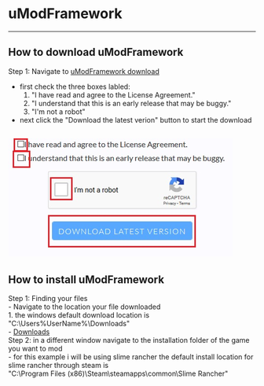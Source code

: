 # uModFramework
-----
## How to download uModFramework
Step 1: Navigate to [uModFramework download](https://umodframework.com/download.html)
  - first check the three boxes labled:
    1. "I have read and agree to the License Agreement."
    2. "I understand that this is an early release that may be buggy."
    3. "I'm not a robot"
  - next click the "Download the latest verion" button to start the download  
  
  ![alt text](https://github.com/GodlyJagex/Slime-Rancher/blob/master/umfdownload.jpg "umf download page")
  -----
  ## How to install uModFramework
  Step 1: Finding your files  
    - Navigate to the location your file downloaded  
      1. the windows default download location is "C:\Users\%UserName%\Downloads"  
        - <a href="file:C:\Users\%UserName%\Downloads">Downloads</a>  
  Step 2: in a different window navigate to the installation folder of the game you want to mod    
    - for this example i will be using slime rancher the default install location for slime rancher through steam is    
    "C:\Program Files (x86)\Steam\steamapps\common\Slime Rancher"    
  
